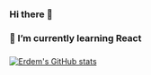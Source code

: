 ### Hi there 👋 
### 🔭 I’m currently learning React
### 
[![Erdem's GitHub stats](https://github-readme-stats.vercel.app/api?username=Erdem-Atik)](https://github.com/Erdem-Atik/github-readme-stats)


<!--
**Erdem-Atik/Erdem-Atik** is a ✨ _special_ ✨ repository because its `README.md` (this file) appears on your GitHub profile.

Here are some ideas to get you started:

- 🔭 I’m currently working on ...
- 🌱 I’m currently learning ...
- 👯 I’m looking to collaborate on ...
- 🤔 I’m looking for help with ...
- 💬 Ask me about ...
- 📫 How to reach me: ...
- 😄 Pronouns: ...
- ⚡ Fun fact: ...
-->
